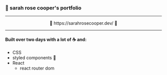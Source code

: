 ### 🌹 sarah rose cooper's portfolio
---

<p align="center">🌸 https://sarahrosecooper.dev/ 🌸</p> 

---

#### Built over two days with a lot of ☕ and:

* CSS
* styled components 💅
* React
  * react router dom

